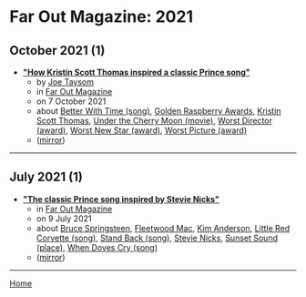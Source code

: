 # Far Out Magazine: 2021

## October 2021 (1)

 - [**"How Kristin Scott Thomas inspired a classic Prince song"**](https://faroutmagazine.co.uk/how-kristin-scott-thomas-inspired-a-classic-prince-song/)
    - by [Joe Taysom](../../../authors/joe-taysom/index.md)
    - in [Far Out Magazine](../../../publications/f-j/far-out-magazine/index.md)
    - on 7 October 2021
    - about [Better With Time (song)](../../../topics/song/better-with-time/index.md), [Golden Raspberry Awards](../../../topics/golden-raspberry-awards/index.md), [Kristin Scott Thomas](../../../topics/kristin-scott-thomas/index.md), [Under the Cherry Moon (movie)](../../../topics/movie/under-the-cherry-moon/index.md), [Worst Director (award)](../../../topics/award/worst-director/index.md), [Worst New Star (award)](../../../topics/award/worst-new-star/index.md), [Worst Picture (award)](../../../topics/award/worst-picture/index.md)
    - ([mirror](https://web.archive.org/web/*/https://faroutmagazine.co.uk/how-kristin-scott-thomas-inspired-a-classic-prince-song/))

----

## July 2021 (1)

 - [**"The classic Prince song inspired by Stevie Nicks"**](https://faroutmagazine.co.uk/prince-song-inspired-by-stevie-nicks-when-doves-cry/)
    - in [Far Out Magazine](../../../publications/f-j/far-out-magazine/index.md)
    - on 9 July 2021
    - about [Bruce Springsteen](../../../topics/bruce-springsteen/index.md), [Fleetwood Mac](../../../topics/fleetwood-mac/index.md), [Kim Anderson](../../../topics/kim-anderson/index.md), [Little Red Corvette (song)](../../../topics/song/little-red-corvette/index.md), [Stand Back (song)](../../../topics/song/stand-back/index.md), [Stevie Nicks](../../../topics/stevie-nicks/index.md), [Sunset Sound (place)](../../../topics/place/sunset-sound/index.md), [When Doves Cry (song)](../../../topics/song/when-doves-cry/index.md)
    - ([mirror](https://web.archive.org/web/*/https://faroutmagazine.co.uk/prince-song-inspired-by-stevie-nicks-when-doves-cry/))

----

[Home](../index.md)
